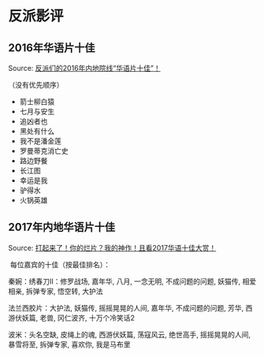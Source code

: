 # 反派影评

## 2016年华语片十佳

Source: [反派们的2016年内地院线“华语片十佳”！](http://mp.weixin.qq.com/s/MbLV5yNONF2JLGx9GxKDrw)

（没有优先顺序）

- 箭士柳白猿
- 七月与安生
- 追凶者也
- 黑处有什么
- 我不是潘金莲
- 罗曼蒂克消亡史
- 路边野餐
- 长江图
- 幸运是我
- 驴得水
- 火锅英雄

## 2017年内地华语片十佳

Source: [打起来了！你的烂片？我的神作！且看2017华语十佳大赏！](http://mp.weixin.qq.com/s/NFAO41i4w821upIK_URfsw)

 每位嘉宾的十佳（按最佳排名）：

秦婉：绣春刀II：修罗战场, 嘉年华, 八月, 一念无明, 不成问题的问题, 妖猫传, 相爱相亲, 拆弹专家, 悟空转, 大护法

法兰西胶片：大护法, 妖猫传, 摇摇晃晃的人间, 嘉年华, 不成问题的问题, 芳华, 西游伏妖篇, 老兽, 冈仁波齐, 十万个冷笑话2

波米：头名空缺, 皮绳上的魂, 西游伏妖篇, 荡寇风云, 绝世高手, 摇摇晃晃的人间, 暴雪将至, 拆弹专家, 喜欢你, 我是马布里
